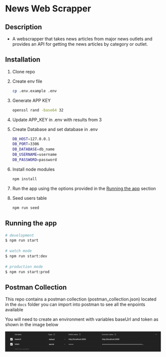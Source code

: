 # News Web Scrapper

## Description

- A webscrapper that takes news articles from major news outlets and provides an API for getting the news articles by category or outlet.

## Installation

1. Clone repo
2. Create env file

    ```bash
    cp .env.example .env
    ```

3. Generate APP KEY

    ```bash
    openssl rand -base64 32
    ```

4. Update APP_KEY in .env with results from 3
5. Create Database and set database in .env

    ```bash
    DB_HOST=127.0.0.1
    DB_PORT=3306
    DB_DATABASE=db_name
    DB_USERNAME=username
    DB_PASSWORD=password
    ```

6. Install node modules

    ```bash
    npm install
    ```

7. Run the app using the options provided in the [Running the app](#running-the-app) section
8. Seed users table

    ```bash
    npm run seed
    ```

## Running the app

```bash
# development
$ npm run start

# watch mode
$ npm run start:dev

# production mode
$ npm run start:prod
```

## Postman Collection

This repo contains a postman collection (postman_collection.json) located in the `docs` folder you can import into postman to see all the enpoints available

You will need to create an environment with variables baseUrl and token as shown in the image below

![Environment Variable](docs/environment.png)
